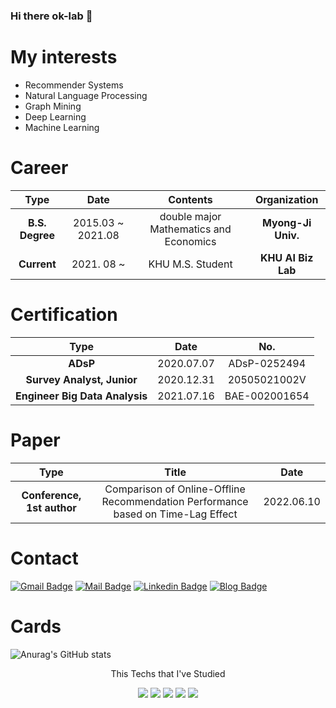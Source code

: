 ### Hi there ok-lab 👋

# My interests
- Recommender Systems  
- Natural Language Processing
- Graph Mining
- Deep Learning
- Machine Learning

# Career
| **Type** | **Date** | **Contents** | **Organization** |
|:--------:|:--------:|:--------:|:--------:|
| **B.S. Degree** | 2015.03 ~ 2021.08 | double major Mathematics and Economics | **Myong-Ji Univ.** |
| **Current** | 2021. 08 ~ | KHU M.S. Student | **KHU AI Biz Lab** |

# Certification
| **Type** | **Date** | **No.** |
|:--------:|:--------:|:--------:|
| **ADsP** | 2020.07.07 | ADsP-0252494 |
| **Survey Analyst, Junior** | 2020.12.31 | 20505021002V |
| **Engineer Big Data Analysis** | 2021.07.16 | BAE-002001654 |

# Paper
| **Type** | **Title** | **Date** |
|:--------:|:--------:|:--------:|
| **Conference, 1st author** | Comparison of Online-Offline Recommendation Performance based on Time-Lag Effect | 2022.06.10  | 


# Contact
[![Gmail Badge](https://img.shields.io/badge/Gmail-d14836?style=flat-square&logo=Gmail&logoColor=white&link=mailto:ehddjs7786@gmail.com)](mailto:ehddjs7786@gmail.com)
[![Mail Badge](https://img.shields.io/badge/-School%20mail-d14836?style=flat-square&logo=Minutemailer&logoColor=white&link=mailto:ponben@khu.ac.kr)](mailto:ponben@khu.ac.kr)
[![Linkedin Badge](https://img.shields.io/badge/-LinkedIn-blue?style=flat-square&logo=Linkedin&logoColor=white&link=https://www.linkedin.com/in/dongeon-kim-59777422a///)](https://www.linkedin.com/in/dongeon-kim-59777422a/)
[![Blog Badge](http://img.shields.io/badge/-Blog-black?style=flat-square&logo=github&link=https://ok-lab.tistory.com/)](https://ok-lab.tistory.com/)


# Cards
![Anurag's GitHub stats](https://github-readme-stats.vercel.app/api?username=ceo21ckim&theme=highcontrast&show_icons=true)


<p align="center">This Techs that I've Studied 
<p align="center"><img src="https://img.shields.io/badge/Python-3776AB?style=flat-square&logo=Python&logoColor=white"/> <img src="https://img.shields.io/badge/Pytorch-EE4C2C?style=flat-square&logo=Pytorch&logoColor=white"/> <img src="https://img.shields.io/badge/Docker-2496ED?style=flat-square&logo=Docker&logoColor=white"/> <img src="https://img.shields.io/badge/sklearn-F7931E?style=flat-square&logo=scikit-learn&logoColor=white"/> <img src="https://img.shields.io/badge/R-276DC3?style=flat-square&logo=R&logoColor=white"/>


